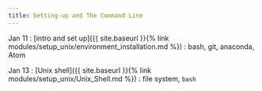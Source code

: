 ```yaml
---
title: Setting-up and The Command Line
---
```




Jan 11
: [intro and set up]({{ site.baseurl }}{% link modules/setup_unix/environment_installation.md %})
  : bash, git, anaconda, Atom

Jan 13
: [Unix shell]({{ site.baseurl }}{% link modules/setup_unix/Unix_Shell.md %})
  : file system, `bash`
   


